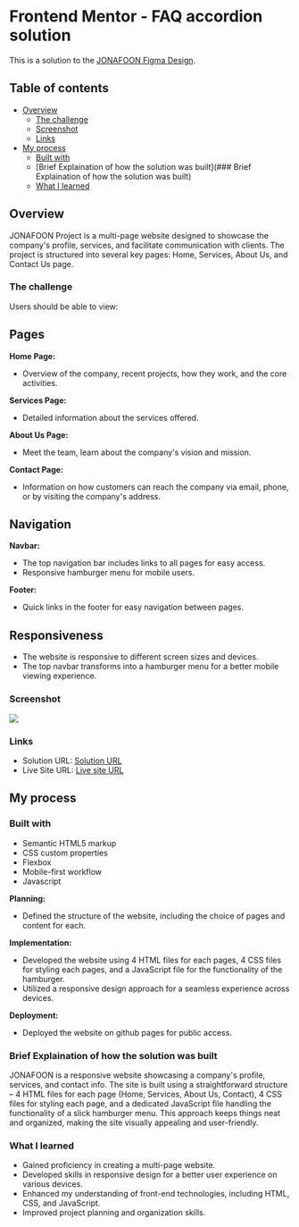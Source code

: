 # Frontend Mentor - FAQ accordion solution

This is a solution to the [JONAFOON Figma Design](https://www.figma.com/file/Lf75BsjIMQlw8b43ROZveN/JONAFOON?type=design&node-id=0-1&mode=design&t=vjjIRtQH0X0xVnuk-0). 

## Table of contents

- [Overview](#overview)
  - [The challenge](#the-challenge)
  - [Screenshot](#screenshot)
  - [Links](#links)
- [My process](#my-process)
  - [Built with](#built-with)
  - [Brief Explaination of how the solution was built](### Brief Explaination of how the solution was built)
  - [What I learned](#what-i-learned)


## Overview
JONAFOON Project is a multi-page website designed to showcase the company's profile, services, and facilitate communication with clients. The project is structured into several key pages: Home, Services, About Us, and Contact Us page.

### The challenge

Users should be able to view:

## Pages

**Home Page:**
- Overview of the company, recent projects, how they work, and the core activities.

**Services Page:**
- Detailed information about the services offered.

**About Us Page:**
- Meet the team, learn about the company's vision and mission.

**Contact Page:**
- Information on how customers can reach the company via email, phone, or by visiting the company's address.

## Navigation

**Navbar:**
- The top navigation bar includes links to all pages for easy access.
- Responsive hamburger menu for mobile users.

**Footer:**
- Quick links in the footer for easy navigation between pages.

## Responsiveness

- The website is responsive to different screen sizes and devices.
- The top navbar transforms into a hamburger menu for a better mobile viewing experience.


### Screenshot

![](./assets/images/Screen%20Shot%202023-12-07%20at%205.27.31%20AM.png)



### Links

- Solution URL: [Solution URL ](https://www.figma.com/file/Lf75BsjIMQlw8b43ROZveN/JONAFOON?type=design&node-id=0-1&mode=design&t=vjjIRtQH0X0xVnuk-0)
- Live Site URL: [Live site URL ](https://heemahmuslad.github.io/JONAFOON/index.html)

## My process

### Built with
- Semantic HTML5 markup
- CSS custom properties
- Flexbox
- Mobile-first workflow
- Javascript

**Planning:**
- Defined the structure of the website, including the choice of pages and content for each.

**Implementation:**
- Developed the website using 4 HTML files for each pages, 4 CSS files for styling each pages, and a JavaScript file for the functionality of the hamburger.
- Utilized a responsive design approach for a seamless experience across devices.

**Deployment:**
- Deployed the website on github pages for public access.

### Brief Explaination of how the solution was built

JONAFOON is a responsive website showcasing a company's profile, services, and contact info. The site is built using a straightforward structure – 4 HTML files for each page (Home, Services, About Us, Contact), 4 CSS files for styling each page, and a dedicated JavaScript file handling the functionality of a slick hamburger menu. This approach keeps things neat and organized, making the site visually appealing and user-friendly. 
 

### What I learned
- Gained proficiency in creating a multi-page website.
- Developed skills in responsive design for a better user experience on various devices.
- Enhanced my understanding of front-end technologies, including HTML, CSS, and JavaScript.
- Improved project planning and organization skills.
